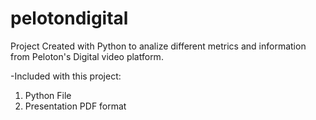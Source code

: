 # pelotondigital

Project Created with Python to analize different metrics and information from Peloton's Digital video platform.

-Included with this project:
1. Python File
2. Presentation PDF format
